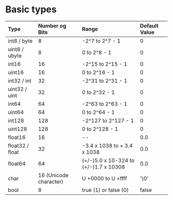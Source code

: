 # Basic types



| Type | Number og Bits | Range | Default Value |
| :--- | :--- | :--- | :--- |
| int8 / byte | 8 | -2^7 to 2^7 - 1 | 0 |
| uint8 / ubyte | 8 | 0 to 2^8 - 1 | 0 |
| int16 | 16 | -2^15 to 2^15 - 1 | 0 |
| uint16 | 16 | 0 to 2^16 - 1 | 0 |
| int32 / int | 32 | -2^31 to 2^31 - 1 | 0 |
| uint32 / uint | 32 | 0 to 2^32 - 1 | 0 |
| int64 | 64 | -2^63 to 2^63 - 1 | 0 |
| uint64 | 64 | 0 to 2^64 - 1 | 0 |
| int128 | 128 | -2^127 to 2^127 - 1 | 0 |
| uint128 | 128 | 0 to 2^128 - 1 | 0 |
| float16 | 16 | -- | 0.0 |
| float32 / float | 32 | -3.4 x 1038 to + 3.4 x 1038 | 0.0 |
| float64 | 64 | \(+/-\)5.0 x 10-324 to \(+/-\)1.7 x 10308 | 0.0 |
| char | 16 \(Unicode character\) | U +0000 to U +ffff | '\0' |
| bool | 8 | true \(1\) or false \(0\) | false |

